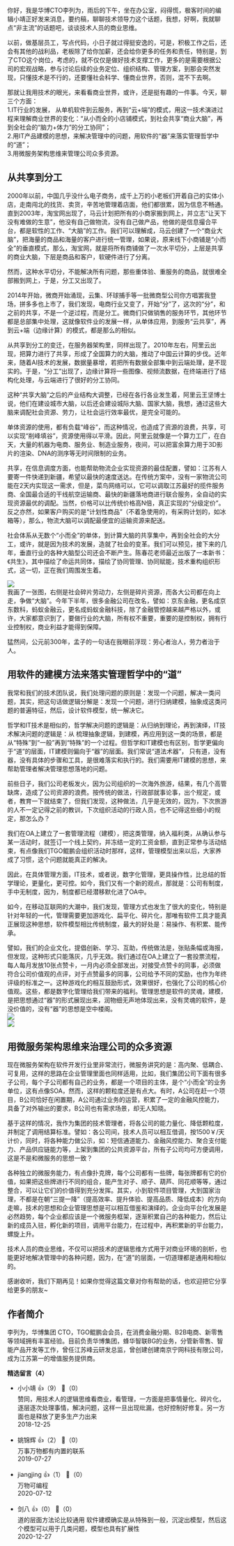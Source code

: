 你好，我是华博CTO李列为，雨后的下午，坐在办公室，闷得慌，极客时间的编辑小靖正好发来消息，要约稿，聊聊技术领导力这个话题，我想，好啊，我就聊点“非主流”的话题吧，谈谈技术人员的商业思维。

以前，做基层员工，写点代码，小日子就过得挺安逸的，可是，积极工作之后，还会有其他的战利品，老板除了给你加薪，还会给你更多的任务和责任，特别是，到了CTO这个岗位，考虑的，就不仅仅是做好技术支撑工作，更多的是需要根据公司的宏观战略，参与讨论后续的业务定位、组织结构、管理方案，到那会突然发现，只懂技术是不行的，还要懂社会科学、懂商业世界，否则，混不下去啊。

那就让我用技术的眼光，来看看商业世界，或许，还是挺有趣的一件事。今天，聊三个方面：  
1.IT行业的发展， 从单机软件到云服务，再到“云+端”的模式，用这一技术演进过程来理解商业世界的变化：“从小而全的小店铺模式，到社会共享“商业大脑”，再到全社会的“脑力+体力”的分工协同”；  
2.用IT产品建模的思想，来解决管理中的问题，用软件的“器”来落实管理哲学中的“道”；  
3.用微服务架构思维来管理公司众多资源。

## 从共享到分工

2000年以前，中国几乎没什么电子商务，成千上万的小老板们开着自己的实体小店，走南闯北的找货、卖货，辛苦地管理着店面，他们都很累，因为信息不畅通。直到2003年，淘宝网出现了，马云计划把所有的小商家搬到网上，并立志“让天下没有难做的生意”，他没有自己做物流，没有自己做产品，他做的是信息撮合平台，都是软性的工作、“大脑”的工作。我们可以理解成，马云创建了一个“商业大脑”，把海量的商品和海量的客户进行统一管理，如果说，原来线下小商铺是“小而全”的垂直模式，那么，淘宝网，就是将所有商铺做了一次水平切分，上层是共享的商业大脑，下层是商品和客户，软硬件进行了分离。

然而，这种水平切分，不能解决所有问题，那些重体验、重服务的商品，就很难全部搬到网上，于是，分工又出现了。

2014年开始，微商开始涌现，云集、环球捕手等一批微商型公司你方唱罢我登场，拼多多也上市了，我们发现，电商行业又变了，开始“分”了，这次的“分”，和之前的共享，不是一个逆过程，而是分工。微商们只做销售的服务环节，其他环节都是总部集中处理，这就像软件业的发展一样，从单体应用，到服务“云共享”，再到云+端（边缘计算）的模式，都是那么的相似。

从共享到分工的变迁，在服务器架构里，同样出现了。2010年左右，阿里云出现，把算力进行了共享，形成了全国算力的大脑，推动了中国云计算的步伐。近年来，随着AI技术的发展，数据量暴增，若把所有数据全部集中到云端处理，是不现实的。于是，“分工”出现了，边缘计算将一些图像、视频流数据，在终端进行了结构化处理，与云端进行了很好的分工协同。

这种“共享大脑”之后的产业结构大调整，已经在各行各业发生着，阿里云王坚博士说，他们在建设城市大脑，以后还会建设城际大脑、国家大脑，我想，通过这些大脑来调配社会资源、劳力，让社会运行效率最优，是完全可能的。

单体资源的使用，都有负载“峰谷”，而这种情况，也造成了资源的浪费，共享，可以实现“削峰填谷”，资源使用得以平滑。因此，阿里云就像是一个算力工厂，在白天，大量的机器为电商、服务业、制造业服务，夜间，可以把富余算力用于3D影片的渲染、DNA的测序等无时间限制的业务。

共享，在信息调度方面，也能帮助物流企业实现资源的最佳配置，譬如：江苏有人要寄一件快递到新疆，希望以最快的速度送达。在传统方案中，没有一家物流公司能在2天内实现这一需求，但是，菜鸟网络可以，它可以调取江苏最好的揽件服务商、全国最合适的干线航空运输商、最快的新疆落地商进行联合服务，全自动的实现资源最优的调配。当然，价格可以比传统价格高N倍，真正实现的“分级定价”。反之亦然，如果客户购买的是“计划性商品”（不着急使用的，有采购计划的，如冰箱等），那么，物流大脑可以调配最便宜的运输资源来配送。

社会体系从无数个“小而全”的单体，到计算大脑的共享集中，再到全社会的大分工，或许，就是因为技术的发展，造就了社会的变革。我们可以预见，接下来的几年，垂直行业的各种大脑型公司还会不断产生。陈春花老师最近出版了一本新书：《共生》，其中描绘了命运共同体，描绘了协同管理、协同赋能，技术重构组织形式，这一切，正在我们周围发生着。

![](https://static001.geekbang.org/resource/image/e2/2a/e26e212af71caa9fdb56c47ce6342d2a.jpg?wh=620%2A465)  
我画了一张图，右侧是社会碎片劳动力，左侧是碎片资源，而各大公司都在向上走，争做“大脑”。今年下半年，很多金融公司在改名，譬如：京东金融，更名成京东数科，蚂蚁金融云，更名成蚂蚁金融科技，除了金融管控越来越严格以外，或许，大家都意识到了，要做行业的大脑，所有权不重要，重要的是控制权，拥有行业控制权，商业利益才能得到保障。

猛然间，公元前300年，孟子的一句话在我眼前浮现：劳心者治人，劳力者治于人。

## 用软件的建模方法来落实管理哲学中的“道”

我常和我们的技术团队说，我们处理问题的原则是：发现一个问题，解决一类问题，其实，把这句话做逻辑分解是：发现一个问题，进行归纳建模，抽象成这类问题的普遍特征，然后，设计软件模型，统一解决它。

哲学和IT技术是相似的，哲学解决问题的逻辑是：从归纳到理论，再到演绎，IT技术解决问题的逻辑是：从 梳理抽象逻辑，到建模，再应用到这一类的场景，都是从“特殊”到“一般”再到“特殊”的一个过程。但哲学和IT建模也有区别，哲学更偏向于“道”的层面，IT建模则偏向于“器”的层面。我们常说“道法术器”， 只有道，没有器，没有具体的步骤和工具，是很难落实和执行的。我们需要用IT建模的思想，来帮助管理者解决管理思想落地的问题。

前些日子，我们公司老板发火，因为公司组织的一次海外旅游，结果，有几个高管缺席，造成了公司资源的浪费。按传统的做法，行政部就事论事，出个规定，或者，教育一下就结束了，但我们发现，这种做法，几乎是无效的，因为，下次旅游的人不一定记得之前的教训，下次组织活动的行政人员，也不记得这些细小的规定，那怎么办？

我们在OA上建立了一套管理流程（建模），把这类管理，纳入福利类，从确认参与某一活动时，就签订一个线上契约，并冻结一定的工资金额，直到正常参与活动结束，有点像我们TGO鲲鹏会组织活动时那样，这样，管理模型出来以后，大家养成了习惯，这个问题就能真正的解决。

因此，在具体管理方面，IT技术，或者说，数字化管理，更具操作性，比总结的哲学理论，更量化，更可控。如今，我们又有一个新的观点，那就是：公司有制度，手中无制度，因为，制度都已经潜移默化进了OA中。

如今，在移动互联网的大潮中，我们发现，管理方式也发生了很大的变化，特别是针对年轻的一代，管理需要更加游戏化、扁平化、碎片化，那唯有软件工具才能真正展现这种思想，软件模型相比传统制度，最大的好处是：易操作、有积累、能传承。

譬如，我们的企业文化，提倡创新、学习、互助，传统做法是，张贴条幅或海报，但发现，这种形式只能落灰，几乎无效。我们通过在OA上建立了一套投票流程，每人每月发放10张点赞卡，一月内必须全部发出，对接受点赞卡的同事，必须做符合公司价值观的点评，对于点赞最多的同事，公司给予不同的奖励，也作为年终评级的标准之一。这种游戏化的相互鼓励形式，效果很好，也强化了公司的核心价值观。这些，都是数字化管理给我们带来的福利。管理思想是软件的灵魂，建模，是把思想通过“器”的形式展现出来，润物细无声地体现出来，没有灵魂的软件，是没价值的，没有“器”的思想是空中楼阁。  
![](https://static001.geekbang.org/resource/image/3f/a4/3f0a7e00b26f4afa0af26758827d52a4.jpg?wh=500%2A276)  
![](https://static001.geekbang.org/resource/image/50/b9/5010678bb7aae85e2cd4b9356e6b69b9.jpg?wh=476%2A293)

## 用微服务架构思维来治理公司的众多资源

现在微服务架构在软件开发行业里非常流行，微服务讲究的是：高内聚、低耦合、可复用，这样的思路在企业管理里面也同样适用，比如，我们集团公司下面有很多子公司，每个子公司都有自己的业务，都是一个项目的主体，是个“小而全”的业务单位，这有点像SOA，然而，这样的颗粒度还是有点大。有时，A公司在赶一个项目，B公司恰好在闲置期，A公司通过业务的运营，积累了一定的金融风控能力，具备了对外输出的要求，B公司也有需求场景，却无人知晓。

基于这样的情况，我作为集团的技术管理者，将各公司的能力量化、降低颗粒度，并制定了调用结算标准。譬如：各公司间，技术人员可以相互借调，按1500￥/天计价，同时，将各种能力做公示，如：短信通道能力、金融风控能力、聚合支付能力、产品供应链能力等，上架到集团的公共资源平台，所有子公司均可方便调用，这是不是和微服务的思想一致？

各种独立的微服务能力，有点像扑克牌，每个公司都有一些牌，每张牌都有它的价值，如果把这些牌进行不同的组合，能产生对子、顺子、葫芦、同花顺等等，通过整合，可以让它们的价值得到充分发挥。其实，小到软件项目管理，大到国家治理，不都是在朝“三提一降”（提高效率、提升体验、提高品质、降低成本）的方向走嘛，技术的思想和企业管理思想是可以相互借鉴和演绎的。企业向平台化发展是必然趋势，每个企业都应该是一个微服务框架，逐渐积累自己的各种能力，然后让新的成员入驻，孵化新的项目，调用平台能力，在过程中，再积累新的平台能力，螺旋上升。

技术人员的商业思维，不仅可以把技术的逻辑思维方式用于对商业环境的剖析，也能更好地解决管理中的各种问题，因为，在“道”的层面，一切道理都是通用和相似的。

感谢收听，我们下期再见！如果你觉得这篇文章对你有帮助的话，也欢迎把它分享给更多的朋友~

## 作者简介

李列为，华博集团 CTO，TGO鲲鹏会会员，在消费金融分期、B2B电商、新零售等领域拥有丰富经验。目前负责华博集团，蜂华智联BG的业务，分管新零售、智能产品开发等工作，曾任江苏峰云研发总监，曾创建创建南京宁网科技有限公司，成为江苏第一的增值服务提供商。
<div><strong>精选留言（4）</strong></div><ul>
<li><span>小小靖</span> 👍（9） 💬（0）<div>赞同，用技术人的逻辑思维看商业，看管理，一方面是把事情量化、碎片化，逐层逐次处理事情，解决问题，这样一旦出现纰漏，也好控制好修复。另一方面也是释放了更多生产力出来</div>2018-12-25</li><br/><li><span>姚锦辉</span> 👍（2） 💬（0）<div>万事万物都有内置的联系</div>2019-07-27</li><br/><li><span>jiangjing</span> 👍（1） 💬（0）<div>万物可编程</div>2020-07-12</li><br/><li><span>剑八</span> 👍（0） 💬（0）<div>道的层面方法论比较通用
软件建模确实是从特殊到一般，沉淀出模型，然后这个模型可以用于几类问题，模型也具有扩展性</div>2020-12-27</li><br/>
</ul>